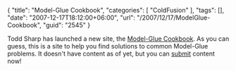{
	"title": "Model-Glue Cookbook",
	"categories": [
		"ColdFusion"
	],
	"tags": [],
	"date": "2007-12-17T18:12:00+06:00",
	"url": "/2007/12/17/ModelGlue-Cookbook",
	"guid": "2545"
}

Todd Sharp has launched a new site, the <a href="http://www.modelgluecookbook.com">Model-Glue Cookbook</a>. As you can guess, this is a site to help you find solutions to common Model-Glue problems. It doesn't have content as of yet, but you can <a href="http://modelgluecookbook.com/submit">submit</a> content now!